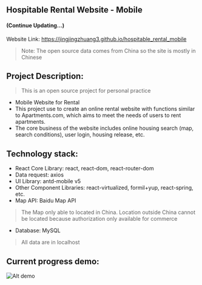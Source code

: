 ## Hospitable Rental Website - Mobile 
#### (Continue Updating...)
Website Link: https://jingjingzhuang3.github.io/hospitable_rental_mobile
> Note: The open source data comes from China so the site is mostly in Chinese

## Project Description:
> This is an open source project for personal practice
- Mobile Website for Rental
- This project use to create an online rental website with functions similar to Apartments.com, which aims to meet the needs of users to rent apartments.
- The core business of the website includes online housing search (map, search conditions), user login, housing release, etc.

## Technology stack:
- React Core Library: react, react-dom, react-router-dom
- Data request: axios
- UI Library: antd-mobile v5
- Other Component Libraries: react-virtualized, formil+yup, react-spring, etc.
- Map API: Baidu Map API
> The Map only able to located in China. Location outside China cannot be located because authorization only available for commerce
- Database: MySQL
> All data are in localhost
## Current progress demo:
![Alt demo](./demo/10242021_demo.gif)
